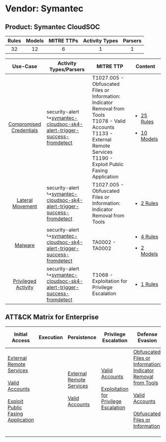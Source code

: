 Vendor: Symantec
================
Product: Symantec CloudSOC
--------------------------
| Rules | Models | MITRE TTPs | Activity Types | Parsers |
|:-----:|:------:|:----------:|:--------------:|:-------:|
|  32   |   12   |     6      |       1        |    1    |

|    Use-Case    | Activity Types/Parsers    | MITRE TTP    | Content    |
|:----:| ---- | ---- | ---- |
| [Compromised Credentials](../../../UseCases/uc_compromised_credentials.md) |  security-alert<br> ↳[symantec-cloudsoc-sk4-alert-trigger-success-fromdetect](Ps/pC_symanteccloudsocsk4alerttriggersuccessfromdetect.md)<br> | T1027.005 - Obfuscated Files or Information: Indicator Removal from Tools<br>T1078 - Valid Accounts<br>T1133 - External Remote Services<br>T1190 - Exploit Public Fasing Application<br> | [<ul><li>25 Rules</li></ul><ul><li>10 Models</li></ul>](RM/r_m_symantec_symantec_cloudsoc_Compromised_Credentials.md) |
|        [Lateral Movement](../../../UseCases/uc_lateral_movement.md)        |  security-alert<br> ↳[symantec-cloudsoc-sk4-alert-trigger-success-fromdetect](Ps/pC_symanteccloudsocsk4alerttriggersuccessfromdetect.md)<br> | T1027.005 - Obfuscated Files or Information: Indicator Removal from Tools<br>    | [<ul><li>2 Rules</li></ul>](RM/r_m_symantec_symantec_cloudsoc_Lateral_Movement.md)    |
|    [Malware](../../../UseCases/uc_malware.md)    |  security-alert<br> ↳[symantec-cloudsoc-sk4-alert-trigger-success-fromdetect](Ps/pC_symanteccloudsocsk4alerttriggersuccessfromdetect.md)<br> | TA0002 - TA0002<br>    | [<ul><li>4 Rules</li></ul><ul><li>2 Models</li></ul>](RM/r_m_symantec_symantec_cloudsoc_Malware.md)    |
|     [Privileged Activity](../../../UseCases/uc_privileged_activity.md)     |  security-alert<br> ↳[symantec-cloudsoc-sk4-alert-trigger-success-fromdetect](Ps/pC_symanteccloudsocsk4alerttriggersuccessfromdetect.md)<br> | T1068 - Exploitation for Privilege Escalation<br>    | [<ul><li>1 Rules</li></ul>](RM/r_m_symantec_symantec_cloudsoc_Privileged_Activity.md)    |

ATT&CK Matrix for Enterprise
----------------------------
| Initial Access                                                                                                                                                                                                                         | Execution | Persistence                                                                                                                                      | Privilege Escalation                                                                                                                                          | Defense Evasion                                                                                                                                                                                                                                                               | Credential Access | Discovery | Lateral Movement | Collection | Command and Control | Exfiltration | Impact |
| -------------------------------------------------------------------------------------------------------------------------------------------------------------------------------------------------------------------------------------- | --------- | ------------------------------------------------------------------------------------------------------------------------------------------------ | ------------------------------------------------------------------------------------------------------------------------------------------------------------- | ----------------------------------------------------------------------------------------------------------------------------------------------------------------------------------------------------------------------------------------------------------------------------- | ----------------- | --------- | ---------------- | ---------- | ------------------- | ------------ | ------ |
| [External Remote Services](https://attack.mitre.org/techniques/T1133)<br><br>[Valid Accounts](https://attack.mitre.org/techniques/T1078)<br><br>[Exploit Public Fasing Application](https://attack.mitre.org/techniques/T1190)<br><br> |           | [External Remote Services](https://attack.mitre.org/techniques/T1133)<br><br>[Valid Accounts](https://attack.mitre.org/techniques/T1078)<br><br> | [Valid Accounts](https://attack.mitre.org/techniques/T1078)<br><br>[Exploitation for Privilege Escalation](https://attack.mitre.org/techniques/T1068)<br><br> | [Obfuscated Files or Information: Indicator Removal from Tools](https://attack.mitre.org/techniques/T1027/005)<br><br>[Valid Accounts](https://attack.mitre.org/techniques/T1078)<br><br>[Obfuscated Files or Information](https://attack.mitre.org/techniques/T1027)<br><br> |                   |           |                  |            |                     |              |        |